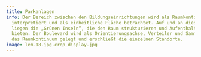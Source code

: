 ```yaml
---
title: Parkanlagen
info: Der Bereich zwischen den Bildungseinrichtungen wird als Raumkontinuum
  interpretiert und als einheitliche Fläche betrachtet. Auf und an dieser Fläche
  liegen die „Grünen Inseln“, die den Raum strukturieren und Aufenthaltsqualität
  bieten. Der Boulevard wird als Orientierungsachse, Verteiler und Sammler über
  das Raumkontinuum gelegt und erschließt die einzelnen Standorte.
image: lem-18.jpg.crop_display.jpg
---
```

